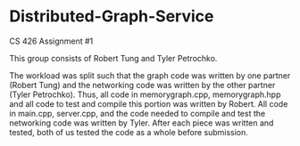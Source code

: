# Distributed-Graph-Service
CS 426 Assignment #1

This group consists of Robert Tung and Tyler Petrochko.

The workload was split such that the graph code was written by one partner (Robert Tung) and the networking code was written by the other partner (Tyler Petrochko). Thus, all code in memorygraph.cpp, memorygraph.hpp and all code to test and compile this portion was written by Robert. All code in main.cpp, server.cpp, and the code needed to compile and test the networking code was written by Tyler. After each piece was written and tested, both of us tested the code as a whole before submission.
